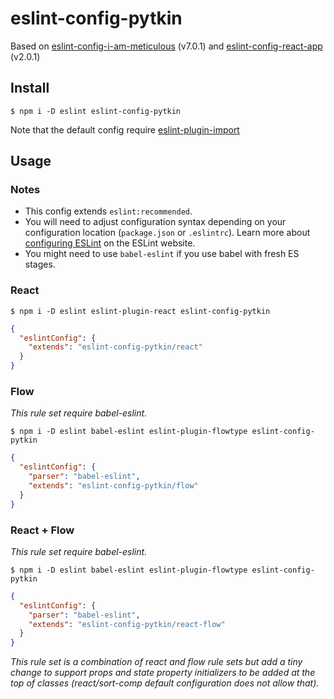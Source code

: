 # eslint-config-pytkin

Based on [eslint-config-i-am-meticulous](https://github.com/MoOx/eslint-config-i-am-meticulous) (v7.0.1) and [eslint-config-react-app](https://github.com/facebookincubator/create-react-app/blob/master/packages/eslint-config-react-app/README.md) (v2.0.1)

## Install

```console
$ npm i -D eslint eslint-config-pytkin
```

Note that the default config require [eslint-plugin-import](https://github.com/benmosher/eslint-plugin-import)

## Usage

### Notes

- This config extends `eslint:recommended`.
- You will need to adjust configuration syntax depending on your configuration
  location (`package.json` or `.eslintrc`). Learn more about [configuring ESLint](http://eslint.org/docs/user-guide/configuring) on the ESLint website.
- You might need to use ``babel-eslint`` if you use babel with fresh ES stages.

### React

```console
$ npm i -D eslint eslint-plugin-react eslint-config-pytkin
```

```json
{
  "eslintConfig": {
    "extends": "eslint-config-pytkin/react"
  }
}
```

### Flow

_This rule set require babel-eslint._

```console
$ npm i -D eslint babel-eslint eslint-plugin-flowtype eslint-config-pytkin
```

```json
{
  "eslintConfig": {
    "parser": "babel-eslint",
    "extends": "eslint-config-pytkin/flow"
  }
}
```

### React + Flow

_This rule set require babel-eslint._

```console
$ npm i -D eslint babel-eslint eslint-plugin-flowtype eslint-config-pytkin
```

```json
{
  "eslintConfig": {
    "parser": "babel-eslint",
    "extends": "eslint-config-pytkin/react-flow"
  }
}
```

_This rule set is a combination of react and flow rule sets but add a tiny
change to support props and state property initializers to be added at the top
of classes (react/sort-comp default configuration does not allow that)._
